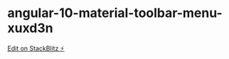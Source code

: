 # angular-10-material-toolbar-menu-xuxd3n

[Edit on StackBlitz ⚡️](https://stackblitz.com/edit/angular-10-material-toolbar-menu-xuxd3n)